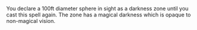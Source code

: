 You declare a 100ft diameter sphere in sight as a darkness zone until you cast this spell again. The zone has a magical darkness which is opaque to non-magical vision.